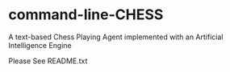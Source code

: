 # command-line-CHESS
A text-based Chess Playing Agent implemented with an Artificial Intelligence Engine

Please See README.txt
